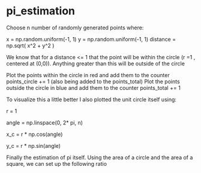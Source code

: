 # pi_estimation

Choose n number of randomly generated points where:

x = np.random.uniform(-1, 1)
y = np.random.uniform(-1, 1)
distance = np.sqrt( x^2 + y^2 )

We know that for a distance <= 1 that the point will be within the circle (r =1 , centered at (0,0)). Anything greater than this will be outside of the circle

Plot the points within the circle in red and add them to the counter points_circle += 1 (also being added to the points_total)
Plot the points outside the circle in blue and add them to the counter points_total += 1

To visualize this a little better I also plotted the unit circle itself using:

r = 1


angle = np.linspace(0, 2* pi, n)

x_c = r * np.cos(angle)

y_c = r * np.sin(angle)

Finally the estimation of pi itself. Using the area of a circle and the area of a square, we can set up the following ratio
